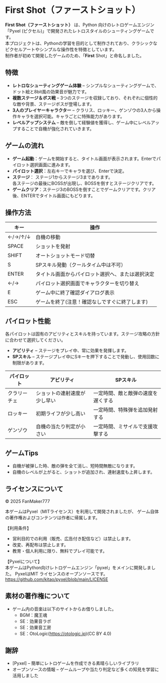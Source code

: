 # First Shot（ファーストショット）

**First Shot（ファーストショット）** は、Python 向けのレトロゲームエンジン「Pyxel (ピクセル)」で開発されたレトロスタイルのシューティングゲームです。  
本プロジェクトは、Pythonの学習を目的として制作されており、クラシックなピクセルアートやシンプルな操作性を特徴としています。<br>
制作者が初めて開発したゲームのため、「**First** Shot」と命名しました。

## 特徴

- **レトロなシューティングゲーム体験** – シンプルなシューティングゲームで、ドット絵と8bit風の効果音が魅力です。
- **複数ステージ＆ボス戦** – 3つのステージを収録しており、それぞれに個性的な敵や背景、ステージボスが登場します。
- **3人のプレイヤーキャラクター** – クラリス、ロッキー、ゲンゾウの3人から操作キャラを選択可能。キャラごとに特殊能力があります。
- **レベルアップシステム** – 敵を倒して経験値を獲得し、ゲーム中にレベルアップすることで自機が強化されていきます。

## ゲームの流れ

- **ゲーム起動**：ゲームを開始すると、タイトル画面が表示されます。Enterでパイロット選択画面に進みます。
- **パイロット選択**：左右キーでキャラを選び、Enterで決定。
- **ステージ**：
  ステージ1からステージ3まであります。<br>
  各ステージの最後にBOSSが出現し、BOSSを倒すとステージクリアです。
- **ゲームクリア**：ステージ3のBOSSを倒すことでゲームクリアです。クリア後、ENTERでタイトル画面にもどります。

## 操作方法

| キー | 操作 |
|------|------|
| ←/→/↑/↓ | 自機の移動 |
| SPACE | ショットを発射 |
| SHIFT | オートショットモード切替 |
| S | SPスキル発動（クールタイム中は不可） |
| ENTER | タイトル画面からパイロット選択へ、または選択決定 |
| ←/→ | パイロット選択画面でキャラクターを切り替え |
| E | ゲーム中に終了確認ダイアログ表示 |
| ESC | ゲームを終了(注意！確認なしですぐに終了します) |

## パイロット性能

各パイロットは固有のアビリティとスキルを持っています。ステージ攻略の方針に合わせて選択してください。
- **アビリティ** – ステージをプレイ中、常に効果を発揮します。
- **SPスキル** – ステージプレイ中にSキーを押下することで発動し、使用回数に制限があります。

| パイロット | アビリティ | SPスキル |
|-------------|------------|---------|
| クラリーチェ | ショットの連射速度が少し早い | 一定時間、敵と敵弾の速度を遅くする |
| ロッキー | 初期ライフが少し高い | 一定時間、特殊弾を追加発射する |
| ゲンゾウ | 自機の当たり判定が小さい | 一定時間、ミサイルで支援攻撃する |

## ゲームTips

- 自機が被弾した時、敵の弾を全て消し、短時間無敵になります。
- 自機のレベルが上がると、ショットが追加され、連射速度も上昇します。


## ライセンスについて
© 2025 FanMaker777

本ゲームはPyxel（MITライセンス）を利用して開発されましたが、
ゲーム自体の著作権およびコンテンツは作者に帰属します。

【利用条件】
- 営利目的での利用（販売、広告付き配信など）は禁止します。
- 改変、再配布は禁止します。
- 教育・個人利用に限り、無料でプレイ可能です。

【Pyxelについて】<br>
本ゲームはPython向けレトロゲームエンジン「pyxel」をメインに開発しました。
PyxelはMIT ライセンスのオープンソースです。
https://github.com/kitao/pyxel/blob/main/LICENSE

## 素材の著作権について
- ゲーム内の音楽は以下のサイトからお借りしました。
  - BGM：魔王魂
  - SE：効果音ラボ
  - SE：効果音工房
  - SE：OtoLogic(https://otologic.jp)(CC BY 4.0)

## 謝辞
- [Pyxel] – 簡単にレトロゲームを作成できる素晴らしいライブラリ
- オープンソースの情報 – ゲームループや当たり判定など多くの知見を学習に活用しました
